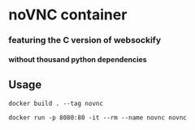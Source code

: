 # noVNC container
### featuring the C version of websockify
#### without thousand python dependencies

## Usage

`docker build . --tag novnc`

`docker run -p 8080:80 -it --rm --name novnc novnc`
